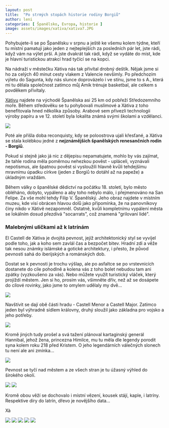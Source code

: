```yaml
---
layout: post
title:  "Po strmých stopách historie rodiny Borgiů"
author: leni
categories: [ Španělsko, Evropa, historie ]
image: assets/images/xativa/xativa7.JPG
---
```

Pohybujete-li se po Španělsku v srpnu a ještě ke všemu kolem týdne, kteří tu místní pamatují jako jeden z nejteplejších za posledních pár let, jste rádi, když vám na výlet prší. A jste dvakrát tak rádi, když se vydáte do míst, kde je hlavní turistickou atrakcí hrad tyčící se na kopci. 

Na nádraží v městečku Xàtiva nás tak přivítal drobný deštík. Nějak jsme si ho za celých 40 minut cesty vlakem z Valencie nevšimly. Po předchozím výletu do Sagunta, kdy nás slunce doprovázelo i ve stínu, jsme to s A., která mi tu dělala společnost zatímco můj Amík trénuje basketbal, ale celkem s povděkem přivítaly.

<a href="https://xativaturismo.com/">Xàtivu</a> najdete na východě Španělska asi 25 km od pobřeží Středozemního moře. Během středověku se tu pohybovali muslimové a Xàtiva z toho benefitovala hned několika způsoby. Arabové sem přivezli technologii výroby papíru a ve 12. století byla lokalita známá svými školami a vzdělanci.

<img src="/assets/images/xativa/xativa2.JPG">

Poté ale přišla doba reconquisty, kdy se poloostrova ujali křesťané, a Xàtiva se stala kolébkou jedné z **nejznámějších španělských renesančních rodin - Borgiů**.

Pokud si stejně jako já nic z dějepisu nepamatujete, mohlo by vás zajímat, že tahle rodina měla poměrnou nehezkou pověst - upláceli, vyznávali nepotismus, ale špatnou pověst si vysloužili hlavně kvůli tehdejšímu mravnímu úpadku církve (jeden z Borgiů to dotáhl až na papeže) a úkladným vraždám.

Během války o španělské dědictví na počátku 18. století, bylo město obléháno, dobyto, vypáleno a aby toho nebylo málo, i přejmenováno na San Felipe.  Za vše mohl tehdy Filip V. Španělský. Jeho obraz najdete v místním muzeu, kde visí obrácen hlavou dolů jako připomínka, že na panovníkovy činy nikdo v Xàtivě nezapomněl. Ostatně, kvůli kompletnímu vypálení města se lokálním dosud přezdívá "socarrats", což znamená "grilovaní lidé".

### Malebnými uličkami až k latrínám

El Castell de Xàtiva je dvojitá pevnost, jejíž architektonický styl se vyvíjel podle toho, jak a koho sem zavlál čas a bezpočet bitev. Hradní zdi a věže tak nesou známky islámské a gotické architektury, i přesto, že původ pevnosti sahá do iberijských a románských dob.

Dostat se k pevnosti je trochu výšlap, ale po asfaltce se po vrstevnicích dostanete do cíle pohodlně a kolena vás z toho bolet nebudou tam ani zpátky (vyzkoušeno za vás). Nebo můžete využít turistický vláček, který projíždí městem. Jen si ho, prosím vás, všimněte dřív, než až se dosápete do cílové rovinky, jako jsme to omylem udělaly my dvě...

<img src="/assets/images/xativa/xativa6.JPG">

Navštívit se dají obě části hradu - Castell Menor a Castell Major. Zatímco jeden byl výhradně sídlem královny, druhý sloužil jako základna pro vojsko a jeho potřeby.

<img src="/assets/images/xativa/xativa12.JPG">

Kromě jiných tudy prošel a svá tažení plánoval kartaginský generál Hannibal, jehož žena, princezna Himilce, mu tu měla dle legendy porodit syna kolem roku 218 před Kristem. O jeho legendárních válečných slonech tu není ale ani zmínka...

<img src="/assets/images/xativa/xativa3.JPG">

Pevnost se tyčí nad městem a ze všech stran je tu úžasný výhled do širokého okolí. 



<img src="/assets/images/xativa/xativa4.JPG">

<img src="/assets/images/xativa/xativa5.JPG">

Kromě obou věží se dochovalo i místní vězení, kousek stájí, kaple, i latríny. Respektive díry do latrín, dřevo je novějšího data...



Xà

<img src="/assets/images/xativa/xativa8.JPG">

<img src="/assets/images/xativa/xativa9.JPG">



<img src="/assets/images/xativa/xativa10.JPG">

<img src="/assets/images/xativa/xativa11.JPG">




<img src="/assets/images/xativa/xativa1.JPG">